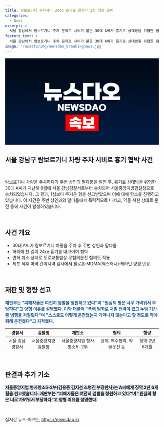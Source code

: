 ```yaml
---
title: 람보르기니 주차시비 24cm 흉기로 운전자 2심 형량 늘어
categories:
  - News
excerpt: >
  서울 강남에서 람보르기니 주차 문제로 시비가 붙은 30대 A씨가 흉기로 상대방을 위협한 혐의로 징역 2년 6개월을 선고받았다. 1심보다 6개월 더한 형량은 피해자들의 엄벌 요구를 반영한 것으로, A씨는 약물에 취해 운전하며 폭력과 무혐의운전 등의 혐의도 받았다. A씨는 피의자 신분에서 변호인과 형사 소송 과정을 거쳐 지난해 9월20일 송치됐고, 서울중앙지법 형사항소5-2부에서 재판을 받았다. A씨는 주변 상인과 말다툼을 벌이다 흉기를 들고 협박한 혐의를 받았으며, 검찰은 약물운전 혐의로 추가 기소했다.
feature_text: >
  서울 강남에서 람보르기니 주차 문제로 시비가 붙은 30대 A씨가 흉기로 상대방을 위협한 혐의로 징역 2년 6개월을 선고받았다. 1심보다 6개월 더한 형량은 피해자들의 엄벌 요구를 반영한 것으로, A씨는 약물에 취해 운전하며 폭력과 무혐의운전 등의 혐의도 받았다. A씨는 피의자 신분에서 변호인과 형사 소송 과정을 거쳐 지난해 9월20일 송치됐고, 서울중앙지법 형사항소5-2부에서 재판을 받았다. A씨는 주변 상인과 말다툼을 벌이다 흉기를 들고 협박한 혐의를 받았으며, 검찰은 약물운전 혐의로 추가 기소했다.
image: '/assets/img/newsdao_breakingnews.jpg'
---
```


<p><img src="/assets/img/newsdao_breakingnews.jpg" alt="cryptoinkorea 속보" /></p>

<h2>서울 강남구 람보르기니 차량 주차 시비로 흉기 협박 사건</h2>

<p data-ke-size="size16">&nbsp;</p>

<p>람보르기니 차량을 주차하다가 주변 상인과 말다툼을 벌인 후, 흉기로 상대방을 위협한 30대 A씨가 지난해 9월에 서울 강남경찰서로부터 송치되어 서울중앙지방검찰청으로 송치되었습니다. 그 결과, 1심보다 무거운 형을 선고받았으며 이에 대해 항소를 진행하고 있습니다. 이 사건은 주변 상인과의 말다툼에서 폭력적으로 나서고, 약물 취한 상태로 운전 중에 사건이 발생하였습니다.</p>

<p data-ke-size="size16">&nbsp;</p>

<h2 data-ke-size="size26">사건 개요</h2>

<ul>
<li>30대 A씨가 람보르기니 차량을 주차 후 주변 상인과 말다툼</li>
<li>허리에 찬 길이 24㎝ 흉기를 내보이며 협박</li>
<li>면허 취소 상태로 도로교통법상 무혐의운전 혐의도 적용</li>
<li>체포 직후 마약 간이시약 검사에서 필로폰·MDMA(엑스터시)·케타민 양성 반응</li>
</ul>

<p data-ke-size="size16">&nbsp;</p>

<h2 data-ke-size="size26">재판 및 형량 선고</h2>

<p><b><span style="color: #1a5490;">재판부는 "피해자들은 여전히 엄벌을 청원하고 있다"며 "원심의 형은 너무 가벼워서 부당하다"고 양형 이유를 설명했다. 이와 더불어 "폭력 범죄로 처벌 전력이 있고 누범 기간 중 범행을 저질렀다"며 "스스로도 어떻게 운전했는지 기억나지 않는다고 할 정도로 약에 취해 운전했다"고 지적했다.</span></b></p>

<table>
<thead>
<tr>
<th style="text-align: center; height: 17px;"><b>경찰서</b></th>
<th style="text-align: center; height: 17px;"><b>검찰청</b></th>
<th style="text-align: center; height: 17px;"><b>재판소</b></th>
<th style="text-align: center; height: 17px;"><b>혐의</b></th>
<th style="text-align: center; height: 17px;"><b>형량</b></th>
</tr>
</thead>
<tbody>
<tr>
<td style="text-align: center; height: 17px;">서울 강남경찰서</td>
<td style="text-align: center; height: 17px;">서울중앙지방검찰청</td>
<td style="text-align: center; height: 17px;">서울중앙지법 형사항소5-2부</td>
<td style="text-align: center; height: 17px;">상해, 특수협박, 약물운전 등</td>
<td style="text-align: center; height: 17px;">징역 2년 6개월</td>
</tr>
</tbody>
</table>

<p data-ke-size="size16">&nbsp;</p>

<h2 data-ke-size="size26">판결과 추가 기소</h2>

<p><b><span style="background-color: #21538527;">서울중앙지법 형사항소5-2부(김용중 김지선 소병진 부장판사)는 A씨에게 징역 2년 6개월을 선고했습니다. 재판부는 "피해자들은 여전히 엄벌을 청원하고 있다"며 "원심의 형은 너무 가벼워서 부당하다"고 양형 이유를 설명했다.</span></b></p>

<p data-ke-size="size16">&nbsp;</p>

<p data-ke-size="size16"></p>
실시간 뉴스 속보는, <a href="https://newsdao.kr" rel="dofollow">https://newsdao.kr</a>


